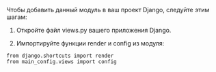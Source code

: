 Чтобы добавить данный модуль в ваш проект Django, следуйте этим шагам:

1. Откройте файл views.py вашего приложения Django.

2. Импортируйте функции render и config из модуля:

```commandline
from django.shortcuts import render
from main_config.views import config
```